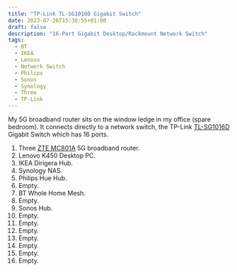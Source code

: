 ```yaml
---
title: "TP-Link TL-SG1016D Gigabit Switch"
date: 2023-07-26T15:30:55+01:00
draft: false
description: "16-Port Gigabit Desktop/Rackmount Network Switch"
tags:
  - BT
  - IKEA
  - Lenovo
  - Network Switch
  - Philips
  - Sonos
  - Synology
  - Three
  - TP-Link
---
```

My 5G broadband router sits on the window ledge in my office (spare bedroom). It connects directly to a network switch, the TP-Link [TL-SG1016D](https://www.tp-link.com/uk/business-networking/unmanaged-switch/tl-sg1016d/) Gigabit Switch which has 16 ports.

1. Three [ZTE MC801A](https://ztedevices.com/en-gl/mc801a/) 5G broadband router.
2. Lenovo K450 Desktop PC.
3. IKEA Dirigera Hub.
4. Synology NAS.
5. Philips Hue Hub.
6. Empty.
7. BT Whole Home Mesh.
8. Empty.
9. Sonos Hub.
10. Empty.
11. Empty.
12. Empty.
13. Empty.
14. Empty.
15. Empty.
16. Empty.


